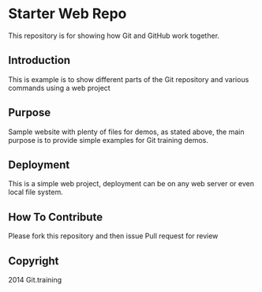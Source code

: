 # Starter Web Repo

This repository is for showing how Git and GitHub work together.

## Introduction

This is example is to show different parts of the Git repository and various commands using a web project

## Purpose

Sample website with plenty of files for demos, as stated above, the main purpose is to provide simple examples for Git training demos.

## Deployment

This is a simple web project, deployment can be on any web server or even local file system.

## How To Contribute

Please fork this repository and then issue Pull request for review

## Copyright

2014 Git.training